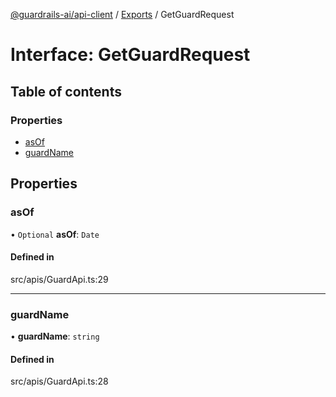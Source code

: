 [@guardrails-ai/api-client](../README.md) / [Exports](../modules.md) / GetGuardRequest

# Interface: GetGuardRequest

## Table of contents

### Properties

- [asOf](GetGuardRequest.md#asof)
- [guardName](GetGuardRequest.md#guardname)

## Properties

### asOf

• `Optional` **asOf**: `Date`

#### Defined in

src/apis/GuardApi.ts:29

___

### guardName

• **guardName**: `string`

#### Defined in

src/apis/GuardApi.ts:28
